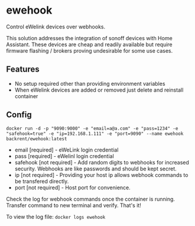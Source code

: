 # ewehook

Control eWelink devices over webhooks.

This solution addresses the integration of sonoff devices with Home Assistant.  These devices are cheap and readily available but require firmware flashing / brokers proving undesirable for some use cases.

## Features

* No setup required other than providing environment variables
* When eWelink devices are added or removed just delete and reinstall container

## Config

```docker run -d -p "9090:9000" -e "email=a@a.com" -e "pass=1234" -e "safehook=true" -e "ip=192.168.1.111" -e "port=9090" --name ewehook backrent/ewehook:latest```

* email [required] - eWeLink login credential
* pass [required] - eWelinl login credential
* safehook [not required] - Add random digits to webhooks for increased security.  Webhooks are like passwords and should be kept secret.
* ip [not required] - Providing your host ip allows webhook commands to be transfered directly.
* port [not required] - Host port for convenience.

Check the log for webhook commands once the container is running.  Transfer command to new terminal and verify. That's it!

To view the log file:
```docker logs ewehook```
